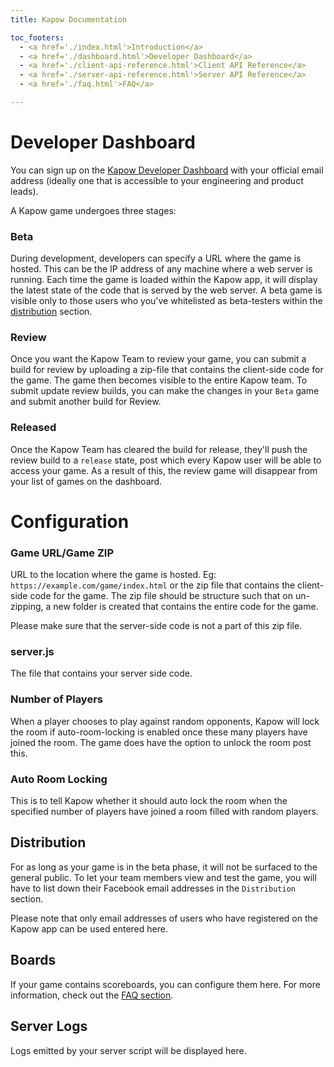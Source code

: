 ```yaml
---
title: Kapow Documentation

toc_footers:
  - <a href='./index.html'>Introduction</a>
  - <a href='./dashboard.html'>Developer Dashboard</a>
  - <a href='./client-api-reference.html'>Client API Reference</a>
  - <a href='./server-api-reference.html'>Server API Reference</a>
  - <a href='./faq.html'>FAQ</a>

---
```


# Developer Dashboard

You can sign up on the [Kapow Developer Dashboard](https://dev.kapow.games) with your official email address (ideally one that is accessible to your engineering and product leads). 

A Kapow game undergoes three stages:
### Beta
During development, developers can specify a URL where the game is hosted. This can be the IP address of any machine where a web server is running. Each time the game is loaded within the Kapow app, it will display the latest state of the code that is served by the web server.
A beta game is visible only to those users who you've whitelisted as beta-testers within the [distribution](#distribution) section.

### Review
Once you want the Kapow Team to review your game, you can submit a build for review by uploading a zip-file that contains the client-side code for the game. The game then becomes visible to the entire Kapow team. To submit update review builds, you can make the changes in your `Beta` game and submit another build for Review.

### Released
Once the Kapow Team has cleared the build for release, they'll push the review build to a `release` state, post which every Kapow user will be able to access your game.
As a result of this, the review game will disappear from your list of games on the dashboard.

# Configuration
### Game URL/Game ZIP
URL to the location where the game is hosted. Eg: `https://example.com/game/index.html` or the zip file that contains the client-side code for the game. The zip file should be structure such that on un-zipping, a new folder is created that contains the entire code for the game.
<aside class="notice">
Please make sure that the server-side code is not a part of this zip file.
</aside>

### server.js
The file that contains your server side code.

### Number of Players
When a player chooses to play against random opponents, Kapow will lock the room if auto-room-locking is enabled once these many players have joined the room. The game does have the option to unlock the room post this.

### Auto Room Locking
This is to tell Kapow whether it should auto lock the room when the specified number of players have joined a room filled with random players.

## Distribution
For as long as your game is in the beta phase, it will not be surfaced to the general public. To let your team members view and test the game, you will have to list down their Facebook email addresses in the `Distribution` section.

<aside class="notice">
Please note that only email addresses of users who have registered on the Kapow app can be used entered here.
</aside>

## Boards
If your game contains scoreboards, you can configure them here. For more information, check out the [FAQ section](./faq.html).

## Server Logs
Logs emitted by your server script will be displayed here.

